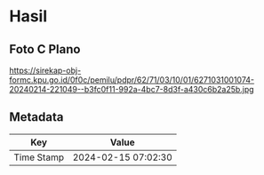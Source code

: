 # Hasil

## Foto C Plano

https://sirekap-obj-formc.kpu.go.id/0f0c/pemilu/pdpr/62/71/03/10/01/6271031001074-20240214-221049--b3fc0f11-992a-4bc7-8d3f-a430c6b2a25b.jpg


## Metadata

| Key        | Value               |
| ---------- | ------------------- |
| Time Stamp | 2024-02-15 07:02:30 |



